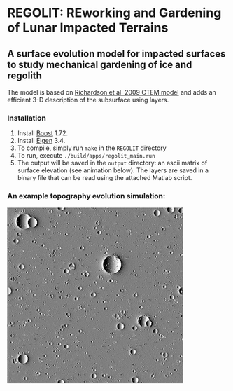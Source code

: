 # REGOLIT: REworking and Gardening of Lunar Impacted Terrains
## A surface evolution model for impacted surfaces to study mechanical gardening of ice and regolith
The model is based on [Richardson et al. 2009 CTEM model](https://www.sciencedirect.com/science/article/pii/S0019103509003194?casa_token=j6uDz1cdmAkAAAAA:UsgleZ2OBuARNfT8Gj0a2jaye59Fh9o4tzBj2rApSYEn_61GKxn3XCTfej-JPxHY2O2Un595JA)
and adds an efficient 3-D description of the subsurface using layers.

### Installation
1. Install [Boost](https://www.boost.org/) 1.72.
2. Install [Eigen](https://eigen.tuxfamily.org/index.php?title=Main_Page) 3.4. 
3. To compile, simply run `make` in the `REGOLIT` directory
4. To run, execute `./build/apps/regolit_main.run`
5. The output will be saved in the `output` directory: an ascii matrix of surface elevation (see animation below). The layers are saved in a binary file that can be read using the attached Matlab script.

### An example topography evolution simulation:
![Surface evolution](https://github.com/liorruba/surface_evolution/blob/master/craters.gif)
